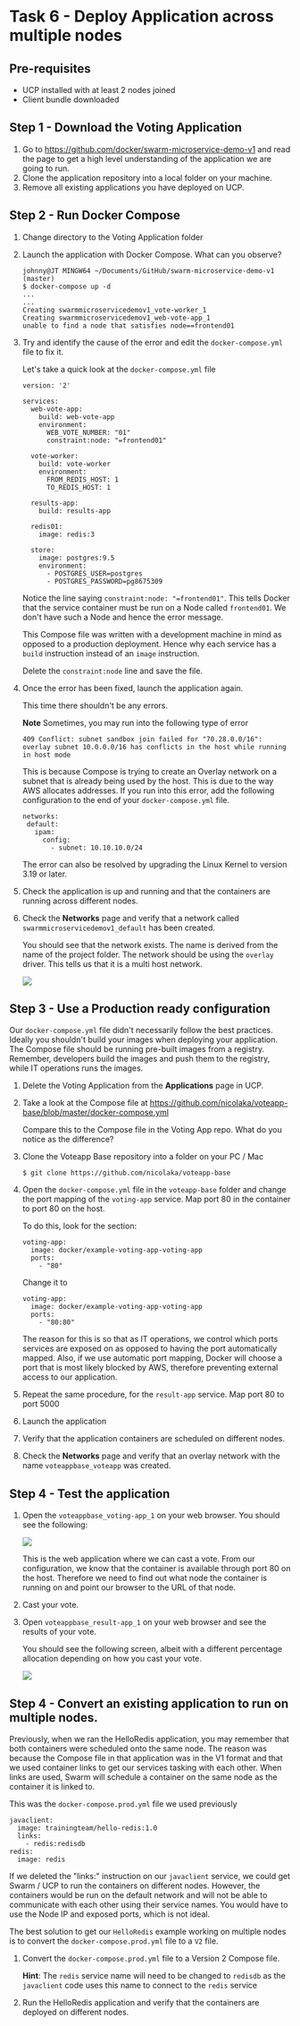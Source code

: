 # Task 6 - Deploy Application across multiple nodes

## Pre-requisites
- UCP installed with at least 2 nodes joined
- Client bundle downloaded

## Step 1 - Download the Voting Application

1. Go to https://github.com/docker/swarm-microservice-demo-v1 and read the page to get a high level understanding of the application we are going
   to run.
2. Clone the application repository into a local folder on your machine.
3. Remove all existing applications you have deployed on UCP. 

## Step 2 - Run Docker Compose

1. Change directory to the Voting Application folder
2. Launch the application with Docker Compose. What can you observe?

   ```
   johnny@JT MINGW64 ~/Documents/GitHub/swarm-microservice-demo-v1 (master)
   $ docker-compose up -d
   ...
   ...
   Creating swarmmicroservicedemov1_vote-worker_1
   Creating swarmmicroservicedemov1_web-vote-app_1
   unable to find a node that satisfies node==frontend01
   ```
3. Try and identify the cause of the error and edit the `docker-compose.yml` file to fix it.

   Let's take a quick look at the `docker-compose.yml` file
   
   ```
   version: '2'

   services:
     web-vote-app:
       build: web-vote-app
       environment:
         WEB_VOTE_NUMBER: "01"
         constraint:node: "=frontend01"

     vote-worker:
       build: vote-worker
       environment:
         FROM_REDIS_HOST: 1
         TO_REDIS_HOST: 1

     results-app:
       build: results-app

     redis01:
       image: redis:3

     store:
       image: postgres:9.5
       environment:
         - POSTGRES_USER=postgres
         - POSTGRES_PASSWORD=pg8675309
   ```
   
   Notice the line saying `constraint:node: "=frontend01"`. 
   This tells Docker that the service container must be run on a Node called `frontend01`. We don't have such a Node and hence the error message.
   
   This Compose file was written with a development machine in mind as opposed to a production deployment. Hence why each service has a `build` instruction instead
   of an `image` instruction. 
   
   Delete the `constraint:node` line and save the file.
   
3. Once the error has been fixed, launch the application again.
   
   This time there shouldn't be any errors.
   
   **Note** Sometimes, you may run into the following type of error
   
   ```
   409 Conflict: subnet sandbox join failed for "70.28.0.0/16": overlay subnet 10.0.0.0/16 has conflicts in the host while running in host mode
   ```
   
   This is because Compose is trying to create an Overlay network on a subnet that is already being used by the host. This is due to the way AWS allocates
   addresses. If you run into this error, add the following configuration to the end of your `docker-compose.yml` file. 
   
   ```
   networks:
    default:
      ipam:
        config:
          - subnet: 10.10.10.0/24
   ```
   
   The error can also be resolved by upgrading the Linux Kernel to version 3.19 or later. 
   
4. Check the application is up and running and that the containers are running across different nodes. 

5. Check the **Networks** page and verify that a network called `swarmmicroservicedemov1_default` has been created.

   You should see that the network exists. The name is derived from the name of the project folder. The network should be using the `overlay` driver.
   This tells us that it is a multi host network.
   
   ![](images/IG_ucp02_t6_Networks.PNG)
   
## Step 3 - Use a Production ready configuration
 
Our `docker-compose.yml` file didn't necessarily follow the best practices. Ideally you shouldn't build your images when deploying your application. The Compose
file should be running pre-built images from a registry. Remember, developers build the images and push them to the registry, while IT operations runs the images.

1. Delete the Voting Application from the **Applications** page in UCP.  
   
2. Take a look at the Compose file at [](https://github.com/nicolaka/voteapp-base/blob/master/docker-compose.yml)https://github.com/nicolaka/voteapp-base/blob/master/docker-compose.yml

   Compare this to the Compose file in the Voting App repo. What do you notice as the difference?

3. Clone the Voteapp Base repository into a folder on your PC / Mac

   `$ git clone https://github.com/nicolaka/voteapp-base`
   
4. Open the `docker-compose.yml` file in the `voteapp-base` folder and change the port mapping of the `voting-app` service. Map port 80 in the container to port 80 on the host.

   To do this, look for the section:
   ```
   voting-app:
     image: docker/example-voting-app-voting-app
     ports:
       - "80"
   ```
   
   Change it to 
   ```
   voting-app:
     image: docker/example-voting-app-voting-app
     ports:
       - "80:80"
   ```
   
   The reason for this is so that as IT operations, we control which ports services are exposed on as opposed to having the port automatically mapped. Also, if 
   we use automatic port mapping, Docker will choose a port that is most likely blocked by AWS, therefore preventing external access to our application.
   
5. Repeat the same procedure, for the `result-app` service. Map port 80 to port 5000
   
6. Launch the application
   
7. Verify that the application containers are scheduled on different nodes.

8. Check the **Networks** page and verify that an overlay network with the name `voteappbase_voteapp` was created.
   
## Step 4 - Test the application

1. Open the `voteappbase_voting-app_1` on your web browser. You should see the following:

   ![](images/IG_ucp02_t6_voting_cats_or_dogs.PNG)

   This is the web application where we can cast a vote. From our configuration, we know that the container is available through port 80 on the host. Therefore
   we need to find out what node the container is running on and point our browser to the URL of that node.
   
2. Cast your vote.

3. Open `voteappbase_result-app_1` on your web browser and see the results of your vote.
   
   You should see the following screen, albeit with a different percentage allocation depending on how you cast your vote.
   
   ![](images/IG_ucp02_t6_VoteResults.PNG)
   
## Step 4 - Convert an existing application to run on multiple nodes.

Previously, when we ran the HelloRedis application, you may remember that both containers were scheduled onto the same node. The reason was because
the Compose file in that application was in the V1 format and that we used container links to get our services tasking with each other. When links 
are used, Swarm will schedule a container on the same node as the container it is linked to.  

This was the `docker-compose.prod.yml` file we used previously 

```
javaclient:
  image: trainingteam/hello-redis:1.0
  links:
    - redis:redisdb
redis:
  image: redis
```

If we deleted the "links:" instruction on our `javaclient` service, we could get Swarm / UCP to run the containers on different nodes. However, 
the containers would be run on the default network and will not be able to communicate with each other using their service names. You would have to use
the Node IP and exposed ports, which is not ideal.
   
The best solution to get our `HelloRedis` example working on multiple nodes is to convert the `docker-compose.prod.yml` file to a `V2` file.

1. Convert the `docker-compose.prod.yml` file to a Version 2 Compose file.

   **Hint**: The `redis` service name will need to be changed to `redisdb` as the `javaclient` code uses this name to connect to the `redis` service

2. Run the HelloRedis application and verify that the containers are deployed on different nodes. 

 

   
   

